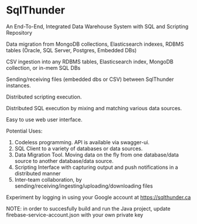 # SqlThunder

An End-To-End, Integrated Data Warehouse System with SQL and Scripting Repository 


Data migration from MongoDB collections, Elasticsearch indexes, RDBMS tables (Oracle, SQL Server, Postgres, Embedded DBs)

CSV ingestion into any RDBMS tables, Elasticsearch index, MongoDB collection, or in-mem SQL DBs

Sending/receiving files (embedded dbs or CSV) between SqlThunder instances.

Distributed scripting execution.

Distributed SQL execution by mixing and matching various data sources.

Easy to use web user interface.

Potential Uses: 
1) Codeless programming. API is available via swagger-ui. 
2) SQL Client to a variety of databases or data sources.
3) Data Migration Tool. Moving data on the fly from one database/data source to another database/data source.
4) Scripting Interface with capturing output and push notifications in a distributed manner
5) Inter-team collaboration, by sending/receiving/ingesting/uploading/downloading files


Experiment by logging in using your Google account at https://sqlthunder.ca


NOTE: in order to succesfully build and run the Java project, update firebase-service-account.json with your own private key


